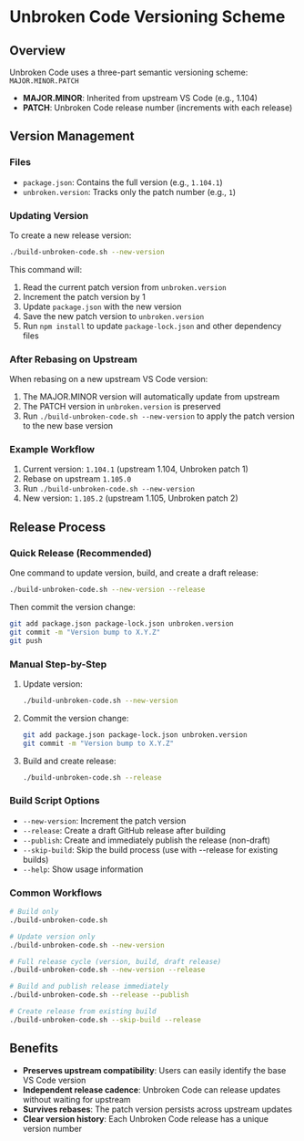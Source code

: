 # Unbroken Code Versioning Scheme

## Overview

Unbroken Code uses a three-part semantic versioning scheme: `MAJOR.MINOR.PATCH`

- **MAJOR.MINOR**: Inherited from upstream VS Code (e.g., 1.104)
- **PATCH**: Unbroken Code release number (increments with each release)

## Version Management

### Files

- `package.json`: Contains the full version (e.g., `1.104.1`)
- `unbroken.version`: Tracks only the patch number (e.g., `1`)

### Updating Version

To create a new release version:

```bash
./build-unbroken-code.sh --new-version
```

This command will:
1. Read the current patch version from `unbroken.version`
2. Increment the patch version by 1
3. Update `package.json` with the new version
4. Save the new patch version to `unbroken.version`
5. Run `npm install` to update `package-lock.json` and other dependency files

### After Rebasing on Upstream

When rebasing on a new upstream VS Code version:
1. The MAJOR.MINOR version will automatically update from upstream
2. The PATCH version in `unbroken.version` is preserved
3. Run `./build-unbroken-code.sh --new-version` to apply the patch version to the new base version

### Example Workflow

1. Current version: `1.104.1` (upstream 1.104, Unbroken patch 1)
2. Rebase on upstream `1.105.0`
3. Run `./build-unbroken-code.sh --new-version`
4. New version: `1.105.2` (upstream 1.105, Unbroken patch 2)

## Release Process

### Quick Release (Recommended)

One command to update version, build, and create a draft release:
```bash
./build-unbroken-code.sh --new-version --release
```

Then commit the version change:
```bash
git add package.json package-lock.json unbroken.version
git commit -m "Version bump to X.Y.Z"
git push
```

### Manual Step-by-Step

1. Update version:
   ```bash
   ./build-unbroken-code.sh --new-version
   ```

2. Commit the version change:
   ```bash
   git add package.json package-lock.json unbroken.version
   git commit -m "Version bump to X.Y.Z"
   ```

3. Build and create release:
   ```bash
   ./build-unbroken-code.sh --release
   ```

### Build Script Options

- `--new-version`: Increment the patch version
- `--release`: Create a draft GitHub release after building
- `--publish`: Create and immediately publish the release (non-draft)
- `--skip-build`: Skip the build process (use with --release for existing builds)
- `--help`: Show usage information

### Common Workflows

```bash
# Build only
./build-unbroken-code.sh

# Update version only
./build-unbroken-code.sh --new-version

# Full release cycle (version, build, draft release)
./build-unbroken-code.sh --new-version --release

# Build and publish release immediately
./build-unbroken-code.sh --release --publish

# Create release from existing build
./build-unbroken-code.sh --skip-build --release
```

## Benefits

- **Preserves upstream compatibility**: Users can easily identify the base VS Code version
- **Independent release cadence**: Unbroken Code can release updates without waiting for upstream
- **Survives rebases**: The patch version persists across upstream updates
- **Clear version history**: Each Unbroken Code release has a unique version number